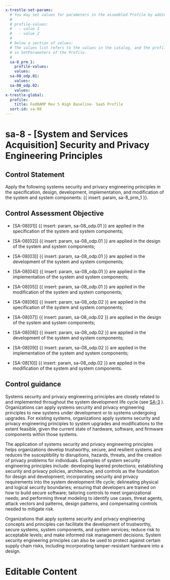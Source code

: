 ```yaml
---
x-trestle-set-params:
  # You may set values for parameters in the assembled Profile by adding
  #
  # profile-values:
  #   - value 1
  #   - value 2
  #
  # below a section of values:
  # The values list refers to the values in the catalog, and the profile-values represent values
  # in SetParameters of the Profile.
  #
  sa-8_prm_1:
    profile-values:
    values:
  sa-08_odp.01:
    values:
  sa-08_odp.02:
    values:
x-trestle-global:
  profile:
    title: FedRAMP Rev 5 High Baseline- SaaS Profile
  sort-id: sa-08
---
```


# sa-8 - \[System and Services Acquisition\] Security and Privacy Engineering Principles

## Control Statement

Apply the following systems security and privacy engineering principles in the specification, design, development, implementation, and modification of the system and system components: {{ insert: param, sa-8_prm_1 }}.

## Control Assessment Objective

- \[SA-08[01]\] {{ insert: param, sa-08_odp.01 }} are applied in the specification of the system and system components;

- \[SA-08[02]\] {{ insert: param, sa-08_odp.01 }} are applied in the design of the system and system components;

- \[SA-08[03]\] {{ insert: param, sa-08_odp.01 }} are applied in the development of the system and system components;

- \[SA-08[04]\] {{ insert: param, sa-08_odp.01 }} are applied in the implementation of the system and system components;

- \[SA-08[05]\] {{ insert: param, sa-08_odp.01 }} are applied in the modification of the system and system components;

- \[SA-08[06]\] {{ insert: param, sa-08_odp.02 }} are applied in the specification of the system and system components;

- \[SA-08[07]\] {{ insert: param, sa-08_odp.02 }} are applied in the design of the system and system components;

- \[SA-08[08]\] {{ insert: param, sa-08_odp.02 }} are applied in the development of the system and system components;

- \[SA-08[09]\] {{ insert: param, sa-08_odp.02 }} are applied in the implementation of the system and system components;

- \[SA-08[10]\] {{ insert: param, sa-08_odp.02 }} are applied in the modification of the system and system components.

## Control guidance

Systems security and privacy engineering principles are closely related to and implemented throughout the system development life cycle (see [SA-3](#sa-3) ). Organizations can apply systems security and privacy engineering principles to new systems under development or to systems undergoing upgrades. For existing systems, organizations apply systems security and privacy engineering principles to system upgrades and modifications to the extent feasible, given the current state of hardware, software, and firmware components within those systems.

The application of systems security and privacy engineering principles helps organizations develop trustworthy, secure, and resilient systems and reduces the susceptibility to disruptions, hazards, threats, and the creation of privacy problems for individuals. Examples of system security engineering principles include: developing layered protections; establishing security and privacy policies, architecture, and controls as the foundation for design and development; incorporating security and privacy requirements into the system development life cycle; delineating physical and logical security boundaries; ensuring that developers are trained on how to build secure software; tailoring controls to meet organizational needs; and performing threat modeling to identify use cases, threat agents, attack vectors and patterns, design patterns, and compensating controls needed to mitigate risk.

Organizations that apply systems security and privacy engineering concepts and principles can facilitate the development of trustworthy, secure systems, system components, and system services; reduce risk to acceptable levels; and make informed risk management decisions. System security engineering principles can also be used to protect against certain supply chain risks, including incorporating tamper-resistant hardware into a design.

# Editable Content

<!-- Make additions and edits below -->
<!-- The above represents the contents of the control as received by the profile, prior to additions. -->
<!-- If the profile makes additions to the control, they will appear below. -->
<!-- The above markdown may not be edited but you may edit the content below, and/or introduce new additions to be made by the profile. -->
<!-- If there is a yaml header at the top, parameter values may be edited. Use --set-parameters to incorporate the changes during assembly. -->
<!-- The content here will then replace what is in the profile for this control, after running profile-assemble. -->
<!-- The current profile has no added parts for this control, but you may add new ones here. -->
<!-- Each addition must have a heading either of the form ## Control my_addition_name -->
<!-- or ## Part a. (where the a. refers to one of the control statement labels.) -->
<!-- "## Control" parts are new parts added after the statement part. -->
<!-- "## Part" parts are new parts added into the top-level statement part with that label. -->
<!-- Subparts may be added with nested hash levels of the form ### My Subpart Name -->
<!-- underneath the parent ## Control or ## Part being added -->
<!-- See https://ibm.github.io/compliance-trestle/tutorials/ssp_profile_catalog_authoring/ssp_profile_catalog_authoring for guidance. -->
